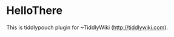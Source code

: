 <h1 class="">HelloThere</h1><p>This is tiddlypouch plugin for ~TiddlyWiki (<a class="tc-tiddlylink-external" href="http://tiddlywiki.com" rel="noopener noreferrer" target="_blank">http://tiddlywiki.com</a>).
</p>